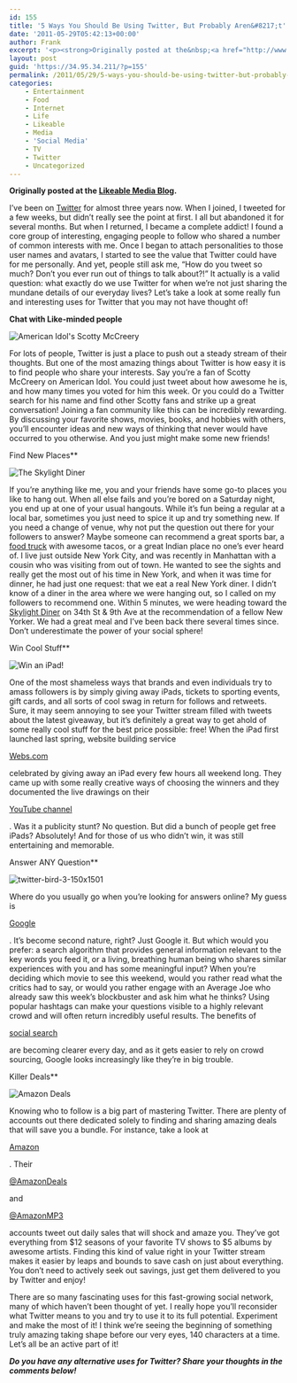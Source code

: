 ```yaml
---
id: 155
title: '5 Ways You Should Be Using Twitter, But Probably Aren&#8217;t'
date: '2011-05-29T05:42:13+00:00'
author: Frank
excerpt: '<p><strong>Originally posted at the&nbsp;<a href="http://www.likeable.com/blog/2011/05/5-ways-you-should-be-using-twitter-but-probably-arent/">Likeable Media Blog</a>.</strong></p><p>I’ve been on&nbsp;<a href="http://twitter.com/frankramblings">Twitter</a>&nbsp;for almost three years now. When I joined, I tweeted for a few weeks, but didn’t really see the point at first. I all but abandoned it for several months. But when I returned, I became a complete addict! I found a core group of interesting, engaging people to follow who shared a number of common interests with me. Once I began to attach personalities to those user names and avatars, I started to see the value that Twitter could have for me personally. And yet, people still ask me, “How do you tweet so much? Don’t you ever run out of things to talk about?!” It actually is a valid question: what exactly do we use Twitter for when we’re not just sharing the mundane details of our everyday lives? Let''s take a look at some really fun and interesting uses for Twitter that you may not have thought of!</p>'
layout: post
guid: 'https://34.95.34.211/?p=155'
permalink: /2011/05/29/5-ways-you-should-be-using-twitter-but-probably-arent-html/
categories:
    - Entertainment
    - Food
    - Internet
    - Life
    - Likeable
    - Media
    - 'Social Media'
    - TV
    - Twitter
    - Uncategorized
---
```


**Originally posted at the [Likeable Media Blog](https://frank-emanuele.sqsp.com/config/www.likeable.com/2011/05/5-ways-you-should-be-using-twitter-but-probably-arent/).**

I’ve been on [Twitter](http://twitter.com/frankramblings) for almost three years now. When I joined, I tweeted for a few weeks, but didn’t really see the point at first. I all but abandoned it for several months. But when I returned, I became a complete addict! I found a core group of interesting, engaging people to follow who shared a number of common interests with me. Once I began to attach personalities to those user names and avatars, I started to see the value that Twitter could have for me personally. And yet, people still ask me, “How do you tweet so much? Don’t you ever run out of things to talk about?!” It actually is a valid question: what exactly do we use Twitter for when we’re not just sharing the mundane details of our everyday lives? Let’s take a look at some really fun and interesting uses for Twitter that you may not have thought of!

**Chat with Like-minded people**

![](http://s3.media.squarespace.com/production/1465610/17353535/wp-content/uploads/2011/12/scotty-mccreery11.jpg "American Idol's Scotty McCreery")

For lots of people, Twitter is just a place to push out a steady stream of their thoughts. But one of the most amazing things about Twitter is how easy it is to find people who share your interests. Say you’re a fan of Scotty McCreery on American Idol. You could just tweet about how awesome he is, and how many times you voted for him this week. Or you could do a Twitter search for his name and find other Scotty fans and strike up a great conversation! Joining a fan community like this can be incredibly rewarding. By discussing your favorite shows, movies, books, and hobbies with others, you’ll encounter ideas and new ways of thinking that never would have occurred to you otherwise. And you just might make some new friends!

Find New Places**

![](http://s3.media.squarespace.com/production/1465610/17353535/wp-content/uploads/2011/12/4968745-Skylight_diner-New_York_City-300x22511.jpg "The Skylight Diner")

If you’re anything like me, you and your friends have some go-to places you like to hang out. When all else fails and you’re bored on a Saturday night, you end up at one of your usual hangouts. While it’s fun being a regular at a local bar, sometimes you just need to spice it up and try something new. If you need a change of venue, why not put the question out there for your followers to answer? Maybe someone can recommend a great sports bar, a [food truck](http://www.likeable.com/2011/05/deliciously-social-savvy-food-trucks) with awesome tacos, or a great Indian place no one’s ever heard of. I live just outside New York City, and was recently in Manhattan with a cousin who was visiting from out of town. He wanted to see the sights and really get the most out of his time in New York, and when it was time for dinner, he had just one request: that we eat a real New York diner. I didn’t know of a diner in the area where we were hanging out, so I called on my followers to recommend one. Within 5 minutes, we were heading toward the [Skylight Diner](http://www.skylightdinernyc.com/) on 34th St &amp; 9th Ave at the recommendation of a fellow New Yorker. We had a great meal and I’ve been back there several times since. Don’t underestimate the power of your social sphere!

Win Cool Stuff**

![](http://s3.media.squarespace.com/production/1465610/17353535/wp-content/uploads/2011/12/ipad-win-me1-300x19111.jpg "Win an iPad!")

One of the most shameless ways that brands and even individuals try to amass followers is by simply giving away iPads, tickets to sporting events, gift cards, and all sorts of cool swag in return for follows and retweets. Sure, it may seem annoying to see your Twitter stream filled with tweets about the latest giveaway, but it’s definitely a great way to get ahold of some really cool stuff for the best price possible: free! When the iPad first launched last spring, website building service

[Webs.com](http://www.webs.com/)

 celebrated by giving away an iPad every few hours all weekend long. They came up with some really creative ways of choosing the winners and they documented the live drawings on their

[YouTube channel](http://www.youtube.com/watch?v=MfE3tgZY7Lc&feature=channel_video_title)

. Was it a publicity stunt? No question. But did a bunch of people get free iPads? Absolutely! And for those of us who didn’t win, it was still entertaining and memorable.

Answer ANY Question**

![](http://s3.media.squarespace.com/production/1465610/17353535/wp-content/uploads/2011/12/twitter-bird-3-150x150111.png "twitter-bird-3-150x1501")

Where do you usually go when you’re looking for answers online? My guess is

[Google](http://www.google.com/)

. It’s become second nature, right? Just Google it. But which would you prefer: a search algorithm that provides general information relevant to the key words you feed it, or a living, breathing human being who shares similar experiences with you and has some meaningful input? When you’re deciding which movie to see this weekend, would you rather read what the critics had to say, or would you rather engage with an Average Joe who already saw this week’s blockbuster and ask him what he thinks? Using popular hashtags can make your questions visible to a highly relevant crowd and will often return incredibly useful results. The benefits of

[social search](http://search.twitter.com/)

 are becoming clearer every day, and as it gets easier to rely on crowd sourcing, Google looks increasingly like they’re in big trouble.

Killer Deals**

![](http://s3.media.squarespace.com/production/1465610/17353535/wp-content/uploads/2011/12/amazon-deals-300x8511.jpg "Amazon Deals")

Knowing who to follow is a big part of mastering Twitter. There are plenty of accounts out there dedicated solely to finding and sharing amazing deals that will save you a bundle. For instance, take a look at

[Amazon](http://www.amazon.com/)

. Their

[@AmazonDeals](http://twitter.com/amazondeals)

 and

[@AmazonMP3](http://twitter.com/amazonmp3)

 accounts tweet out daily sales that will shock and amaze you. They’ve got everything from $12 seasons of your favorite TV shows to $5 albums by awesome artists. Finding this kind of value right in your Twitter stream makes it easier by leaps and bounds to save cash on just about everything. You don’t need to actively seek out savings, just get them delivered to you by Twitter and enjoy!

There are so many fascinating uses for this fast-growing social network, many of which haven’t been thought of yet. I really hope you’ll reconsider what Twitter means to you and try to use it to its full potential. Experiment and make the most of it! I think we’re seeing the beginning of something truly amazing taking shape before our very eyes, 140 characters at a time. Let’s all be an active part of it!

***Do you have any alternative uses for Twitter? Share your thoughts in the comments below!***